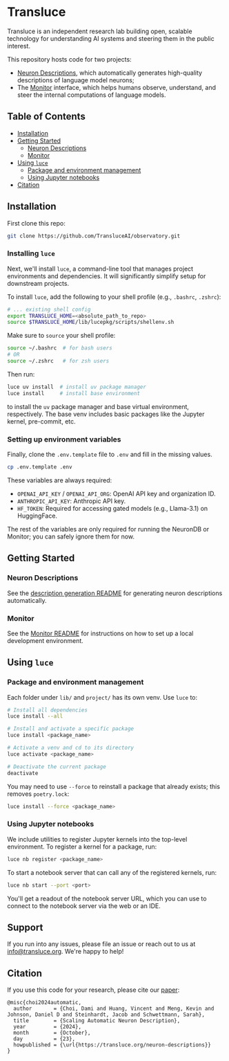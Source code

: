 # Transluce

Transluce is an independent research lab building open, scalable technology for understanding AI systems and steering them in the public interest.

This repository hosts code for two projects:

- [Neuron Descriptions](https://transluce.org/neuron-descriptions), which automatically generates high-quality descriptions of language model neurons;
- The [Monitor](https://transluce.org/observability-interface) interface, which helps humans observe, understand, and steer the internal computations of language models.

## Table of Contents

- [Installation](#installation)
- [Getting Started](#getting-started)
  - [Neuron Descriptions](#neuron-descriptions)
  - [Monitor](#monitor)
- [Using `luce`](#using-luce)
  - [Package and environment management](#package-and-environment-management)
  - [Using Jupyter notebooks](#using-jupyter-notebooks)
- [Citation](#citation)

## Installation

First clone this repo:

```bash
git clone https://github.com/TransluceAI/observatory.git
```

### Installing `luce`

Next, we'll install `luce`, a command-line tool that manages project environments and dependencies. It will significantly simplify setup for downstream projects.

To install `luce`, add the following to your shell profile (e.g., `.bashrc`, `.zshrc`):

```bash
# ... existing shell config
export TRANSLUCE_HOME=<absolute_path_to_repo>
source $TRANSLUCE_HOME/lib/lucepkg/scripts/shellenv.sh
```

Make sure to `source` your shell profile:

```bash
source ~/.bashrc  # for bash users
# OR
source ~/.zshrc   # for zsh users
```

Then run:

```bash
luce uv install  # install uv package manager
luce install     # install base environment
```

to install the `uv` package manager and base virtual environment, respectively. The base venv includes basic packages like the Jupyter kernel, pre-commit, etc.

### Setting up environment variables

Finally, clone the `.env.template` file to `.env` and fill in the missing values.

```bash
cp .env.template .env
```

These variables are always required:

- `OPENAI_API_KEY` / `OPENAI_API_ORG`: OpenAI API key and organization ID.
- `ANTHROPIC_API_KEY`: Anthropic API key.
- `HF_TOKEN`: Required for accessing gated models (e.g., Llama-3.1) on HuggingFace.

The rest of the variables are only required for running the NeuronDB or Monitor; you can safely ignore them for now.

## Getting Started

### Neuron Descriptions

See the [description generation README](project/expgen/README.md) for generating neuron descriptions automatically.

### Monitor

See the [Monitor README](project/monitor/README.md) for instructions on how to set up a local development environment.

## Using `luce`

### Package and environment management

Each folder under `lib/` and `project/` has its own venv. Use `luce` to:

```bash
# Install all dependencies
luce install --all

# Install and activate a specific package
luce install <package_name>

# Activate a venv and cd to its directory
luce activate <package_name>

# Deactivate the current package
deactivate
```

You may need to use `--force` to reinstall a package that already exists; this removes `poetry.lock`:

```bash
luce install --force <package_name>
```

### Using Jupyter notebooks

We include utilities to register Jupyter kernels into the top-level environment. To register a kernel for a package, run:

```bash
luce nb register <package_name>
```

To start a notebook server that can call any of the registered kernels, run:

```bash
luce nb start --port <port>
```

You'll get a readout of the notebook server URL, which you can use to connect to the notebook server via the web or an IDE.

## Support

If you run into any issues, please file an issue or reach out to us at [info@transluce.org](mailto:info@transluce.org). We're happy to help!

## Citation

If you use this code for your research, please cite our [paper](https://transluce.org/neuron-descriptions):

```
@misc{choi2024automatic,
  author       = {Choi, Dami and Huang, Vincent and Meng, Kevin and Johnson, Daniel D and Steinhardt, Jacob and Schwettmann, Sarah},
  title        = {Scaling Automatic Neuron Description},
  year         = {2024},
  month        = {October},
  day          = {23},
  howpublished = {\url{https://transluce.org/neuron-descriptions}}
}
```
